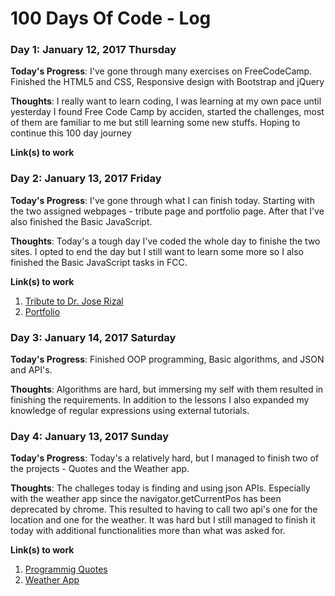 # 100 Days Of Code - Log

### Day 1: January 12, 2017 Thursday

**Today's Progress**: I've gone through many exercises on FreeCodeCamp. Finished the HTML5 and CSS, Responsive design with Bootstrap and jQuery

**Thoughts**: I really want to learn coding, I was learning at my own pace until yesterday I found Free Code Camp by acciden, started the challenges, most of them are familiar to me but still learning some new stuffs. Hoping to continue this 100 day journey

**Link(s) to work**

### Day 2: January 13, 2017 Friday

**Today's Progress**: I've gone through what I can finish today. Starting with the two assigned webpages - tribute page and portfolio page. After that I've also finished the Basic JavaScript.

**Thoughts**: Today's a tough day I've coded the whole day to finishe the two sites. I opted to end the day but I still want to learn some more so I also finished the Basic JavaScript tasks in FCC.

**Link(s) to work**

1. [Tribute to Dr. Jose Rizal](http://codepen.io/christopheredrian/full/bgpXOM/)
2. [Portfolio](http://codepen.io/christopheredrian/full/Bpzyer/)

### Day 3: January 14, 2017 Saturday

**Today's Progress**: Finished OOP programming, Basic algorithms, and JSON and API's. 

**Thoughts**: Algorithms are hard, but immersing my self with them resulted in finishing the requirements. In addition to the lessons I also expanded my knowledge of regular expressions using external tutorials.


### Day 4: January 13, 2017 Sunday

**Today's Progress**: Today's a relatively hard, but I managed to finish two of the projects - Quotes and the Weather app.

**Thoughts**: The challeges today is finding and using json APIs. Especially with the weather app since the navigator.getCurrentPos has been deprecated by chrome. This resulted to having to call two api's one for the location and one for the weather. It was hard but I still managed to finish it today with additional functionalities more than what was asked for.

**Link(s) to work**

1. [Programmig Quotes](http://codepen.io/christopheredrian/full/RKGwbB/)
2. [Weather App](http://codepen.io/christopheredrian/full/QdKbQY/)
